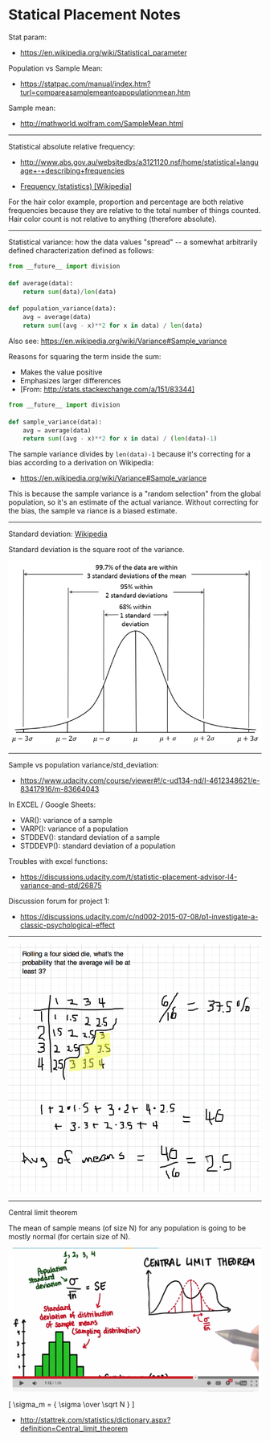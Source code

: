 # Statical Placement Notes

Stat param:
- https://en.wikipedia.org/wiki/Statistical_parameter

Population vs Sample Mean:
- https://statpac.com/manual/index.htm?turl=compareasamplemeantoapopulationmean.htm

Sample mean:
- http://mathworld.wolfram.com/SampleMean.html

----

Statistical absolute relative frequency:
- http://www.abs.gov.au/websitedbs/a3121120.nsf/home/statistical+language+-+describing+frequencies

- [Frequency (statistics) \[Wikipedia\]]( https://en.wikipedia.org/wiki/Frequency_%28statistics%29)

For the hair color example, proportion and percentage are both relative frequencies because they are relative to the total number of things counted.  Hair color count is not relative to anything (therefore absolute).

----

Statistical variance: how the data values "spread" -- a somewhat arbitrarily
defined characterization defined as follows:

``` python
from __future__ import division

def average(data):
    return sum(data)/len(data)

def population_variance(data):
    avg = average(data)
    return sum((avg - x)**2 for x in data) / len(data)
```

Also see: https://en.wikipedia.org/wiki/Variance#Sample_variance

Reasons for squaring the term inside the sum:
  - Makes the value positive
  - Emphasizes larger differences
  - [From: http://stats.stackexchange.com/a/151/83344]

``` python
from __future__ import division

def sample_variance(data):
    avg = average(data)
    return sum((avg - x)**2 for x in data) / (len(data)-1)
```

The sample variance divides by `len(data)-1` because it's correcting for a bias
according to a derivation on Wikipedia:
  - https://en.wikipedia.org/wiki/Variance#Sample_variance

This is because the sample variance is a "random selection" from the
global population, so it's an estimate of the actual variance.  Without
correcting for the bias, the sample va riance is a biased estimate.

---

Standard deviation: [Wikipedia](https://en.wikipedia.org/wiki/68–95–99.7_rule)

Standard deviation is the square root of the variance.

<img src="./68_95_99.png" />

----

Sample vs population variance/std_deviation:
- https://www.udacity.com/course/viewer#!/c-ud134-nd/l-4612348621/e-83417916/m-83664043

In EXCEL / Google Sheets:
  - VAR(): variance of a sample
  - VARP(): variance of a population
  - STDDEV(): standard deviation of a sample
  - STDDEVP(): standard deviation of a population

Troubles with excel functions:
  - https://discussions.udacity.com/t/statistic-placement-advisor-l4-variance-and-std/26875

Discussion forum for project 1:
  - https://discussions.udacity.com/c/nd002-2015-07-08/p1-investigate-a-classic-psychological-effect

---

<img src="mean_of_sample_means.png" width="500" />

---

Central limit theorem

The mean of sample means (of size N) for any population is going to be mostly normal (for certain size of N).

<img src="central_limit_theorem.png" />

\[ \sigma_m = { \sigma \over \sqrt N }  \]

- http://stattrek.com/statistics/dictionary.aspx?definition=Central_limit_theorem
